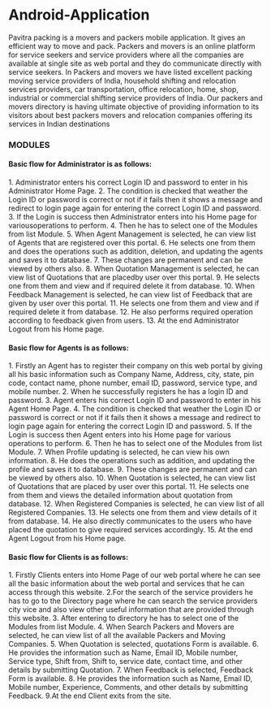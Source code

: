 # Android-Application
Pavitra packing is a movers and packers mobile application. It gives an efficient way to move and pack.
Packers and movers is an online platform for service seekers and service providers where all the companies are available at single site as web portal and they do communicate directly with service seekers. In Packers and movers we have listed excellent packing moving service providers of India, household shifting and relocation services providers, car transportation, office relocation, home, shop, industrial or commercial shifting service providers of India. Our packers and movers directory is having ultimate objective of providing information to its visitors about best packers movers and relocation companies offering its services in Indian destinations


<b><h3>MODULES</h3></b>

<h4>Basic flow for Administrator is as follows:</h4>
1. Administrator enters his correct Login ID and password to enter in his Administrator Home Page.
2. The condition is checked that weather the Login ID or password is correct or not if it fails then it shows a message and redirect to login page again for entering the correct Login ID and password.
3. If the Login is success then Administrator enters into his Home page for variousoperations to perform.
4. Then he has to select one of the Modules from list Module.
5. When Agent Management is selected, he can view list of Agents that are registered over this portal.
6. He selects one from them and does the operations such as addition, deletion, and updating the agents and saves it to database.
7. These changes are permanent and can be viewed by others also.
8. When Quotation Management is selected, he can view list of Quotations that are placedby user over this portal.
9. He selects one from them and view and if required delete it from database.
10. When Feedback Management is selected, he can view list of Feedback that are given by user over this portal.
11. He selects one from them and view and if required delete it from database.
12. He also performs required operation according to feedback given from users.
13. At the end Administrator Logout from his Home page.

<h4>Basic flow for Agents is as follows:</h4>
1. Firstly an Agent has to register their company on this web portal by giving all his basic information such as Company Name, Address, city, state, pin code, contact name, phone number, email ID, password, service type, and mobile number.
2. When he successfully registers he has a login ID and password.
3. Agent enters his correct Login ID and password to enter in his Agent Home Page.
4. The condition is checked that weather the Login ID or password is correct or not if it fails then it shows a message and redirect to login page again for entering the correct Login ID and password.
5. If the Login is success then Agent enters into his Home page for various operations to perform.
6. Then he has to select one of the Modules from list Module.
7. When Profile updating is selected, he can view his own information.
8. He does the operations such as addition, and updating the profile and saves it to database.
9. These changes are permanent and can be viewed by others also.
10. When Quotation is selected, he can view list of Quotations that are placed by user over this portal.
11. He selects one from them and views the detailed information about quotation from database.
12. When Registered Companies is selected, he can view list of all Registered Companies.
13. He selects one from them and view details of it from database.
14. He also directly communicates to the users who have placed the quotation to give required services accordingly. 
15. At the end Agent Logout from his Home page.

<h4>Basic flow for Clients is as follows:</h4>
1. Firstly Clients enters into Home Page of our web portal where he can see all the basic information about the web portal and services that he can access through this website.
2.For the search of the service providers he has to go to the Directory page where he can search the service providers city vice and also view other useful information that are provided through this website.
3. After entering to directory he has to select one of the Modules from list Module.
4. When Search Packers and Movers are selected, he can view list of all the available Packers and Moving Companies.
5. When Quotation is selected, quotations Form is available.
6. He provides the information such as Name, Email ID, Mobile number, Service type, Shift from, Shift to, service date, contact time, and other details by submitting Quotation.
7. When Feedback is selected, Feedback Form is available.
8. He provides the information such as Name, Email ID, Mobile number, Experience, Comments, and other details by submitting Feedback.
9.At the end Client exits from the site.
 
 
 

